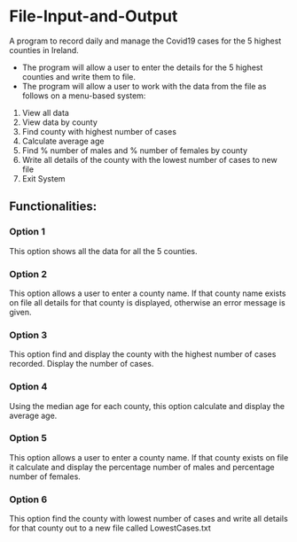 # File-Input-and-Output

<!-- ABOUT THE PROJECT -->
A program to record daily and manage the Covid19 cases for the 5 highest counties in Ireland.
* The program will allow a user to enter the details for the 5 highest counties and write them to file.
* The program will allow a user to work with the data from the file as follows on a menu-based system:

1. View all data
2. View data by county
3. Find county with highest number of cases
4. Calculate average age
5. Find % number of males and % number of females by county
6. Write all details of the county with the lowest number of cases to new file
0. Exit System

## Functionalities:
 
### Option 1
This option shows all the data for all the 5 counties.
### Option 2
This option allows a user to enter a county name. If that county name exists on file all details for that county is displayed, otherwise an error message is given.
### Option 3
This option find and display the county with the highest number of cases recorded. Display the number of cases.
### Option 4
Using the median age for each county, this option calculate and display the average age.
### Option 5
This option allows a user to enter a county name. If that county exists on file it calculate and display the percentage number of males and percentage number of females.
### Option 6
This option find the county with lowest number of cases and write all details for that county out to a new file called LowestCases.txt
